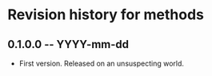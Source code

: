 # Revision history for methods

## 0.1.0.0 -- YYYY-mm-dd

* First version. Released on an unsuspecting world.
